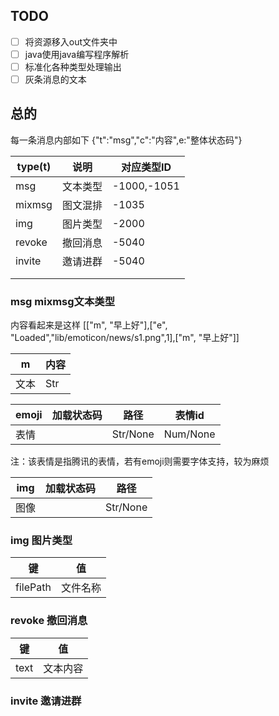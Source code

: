 ## TODO

- [ ] 将资源移入out文件夹中
- [ ] java使用java编写程序解析
- [ ] 标准化各种类型处理输出
- [ ] 灰条消息的文本

## 总的

每一条消息内部如下
{"t":"msg","c":"内容",e:"整体状态码"}



| type(t) | 说明     | 对应类型ID  |
| ------- | -------- | ----------- |
| msg     | 文本类型 | -1000,-1051 |
| mixmsg  | 图文混排 | -1035       |
| img     | 图片类型 | -2000       |
| revoke  | 撤回消息 | -5040       |
| invite  | 邀请进群 | -5040       |
|         |          |             |
|         |          |             |



### msg mixmsg文本类型

内容看起来是这样
[["m", "早上好"],["e", "Loaded","lib/emoticon/news/s1.png",1],["m", "早上好"]]

| m    | 内容 |
| ---- | ---- |
| 文本 | Str  |

| emoji | 加载状态码 | 路径     | 表情id   |
| ----- | ---------- | -------- | -------- |
| 表情  |            | Str/None | Num/None |

注：该表情是指腾讯的表情，若有emoji则需要字体支持，较为麻烦

| img  | 加载状态码 | 路径     |
| ---- | ---------- | -------- |
| 图像 |            | Str/None |



### img  图片类型

| 键       | 值       |
| -------- | -------- |
| filePath | 文件名称 |



### revoke  撤回消息

| 键   | 值       |
| ---- | -------- |
| text | 文本内容 |



### invite  邀请进群

